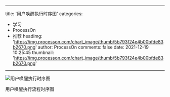 
---
title: '用户唤醒执行时序图'
categories: 
 - 学习
 - ProcessOn
 - 推荐
headimg: 'https://img.processon.com/chart_image/thumb/5b793f24e4b00bfde83b2670.png'
author: ProcessOn
comments: false
date: 2021-12-19 10:25:45
thumbnail: 'https://img.processon.com/chart_image/thumb/5b793f24e4b00bfde83b2670.png'
---

<div>   
<img class="thumb" alt="用户唤醒执行时序图" src="https://img.processon.com/chart_image/thumb/5b793f24e4b00bfde83b2670.png" referrerpolicy="no-referrer">
<p>用户唤醒执行流程时序图</p>  
</div>
            